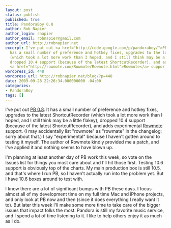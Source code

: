 ```yaml
---
layout: post
status: publish
published: true
title: PandoraBoy 0.8
author: Rob Napier
author_login: rnapier
author_email: robnapier@gmail.com
author_url: http://robnapier.net
excerpt: I've put out <a href="http://code.google.com/p/pandoraboy/">PB 0.8</a>. It
  has a small number of preference and hotkey fixes, upgrades to the latest ShortcutRecorder
  (which took a lot more work than I hoped, and I still think may be a little flakey),
  dropped 10.4 support (because of the latest ShortcutRecorder), and adds experimental
  <a href="http://rowmote.com/Rowmote/Rowmote.html">Rowmote</a> suppor
wordpress_id: 448
wordpress_url: http://robnapier.net/blog/?p=448
date: 2009-09-28 22:26:34.000000000 -04:00
categories:
- PandoraBoy
tags: []
---
```

I've put out <a href="http://code.google.com/p/pandoraboy/">PB 0.8</a>. It has a small number of preference and hotkey fixes, upgrades to the latest ShortcutRecorder (which took a lot more work than I hoped, and I still think may be a little flakey), dropped 10.4 support (because of the latest ShortcutRecorder), and adds experimental <a href="http://rowmote.com/Rowmote/Rowmote.html">Rowmote</a> support. (I may accidentally list "rowmote" as "rowmate" in the changelog; sorry about that.) I say "experimental" because I haven't gotten around to testing it myself. The author of Rowmote kindly provided me a patch, and I've applied it and nothing seems to have blown up.

I'm planning at least another day of PB work this week, so vote on the Issues list for things you most care about and I'll hit those first. Testing 10.6 support is obviously top of the charts. My main production box is still 10.5, and that's where I run PB, so I haven't actually run into the problem yet. But I have 10.6 boxes around to test with.

I know there are a lot of significant bumps with PB these days. I focus almost all of my development time on my full time Mac and iPhone projects, and only look at PB now and then (since it does everything I really want it to). But later this week I'll make some more time to take care of the bigger issues that impact folks the most. Pandora is still my favorite music service, and I spend a lot of time listening to it. I like to help others enjoy it as much as I do.
